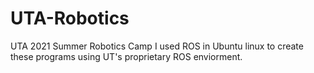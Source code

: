 # UTA-Robotics
UTA 2021 Summer Robotics Camp
I used ROS in Ubuntu linux to create these programs using UT's proprietary ROS enviorment.
